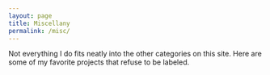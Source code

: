 ```yaml
---
layout: page
title: Miscellany
permalink: /misc/
---
```


Not everything I do fits neatly into the other categories on this site. Here are some of my favorite projects that refuse to be labeled.